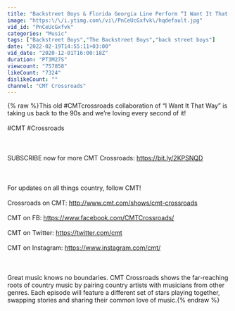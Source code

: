 ```yaml
---
title: "Backstreet Boys & Florida Georgia Line Perform “I Want It That Way” | CMT Crossroads"
image: "https:\/\/i.ytimg.com\/vi\/PnCeUcGxfvk\/hqdefault.jpg"
vid_id: "PnCeUcGxfvk"
categories: "Music"
tags: ["Backstreet Boys","The Backstreet Boys","back street boys"]
date: "2022-02-19T14:55:11+03:00"
vid_date: "2020-12-01T16:00:18Z"
duration: "PT3M27S"
viewcount: "757858"
likeCount: "7324"
dislikeCount: ""
channel: "CMT Crossroads"
---
```

{% raw %}This old #CMTcrossroads collaboration of “I Want It That Way” is taking us back to the 90s and we’re loving every second of it!<br /><br />#CMT #Crossroads<br /><br /><br /><br />SUBSCRIBE now for more CMT Crossroads: <a rel="nofollow" target="blank" href="https://bit.ly/2KPSNQD">https://bit.ly/2KPSNQD</a><br /><br /><br /><br />For updates on all things country, follow CMT!<br /><br />Crossroads on CMT: <a rel="nofollow" target="blank" href="http://www.cmt.com/shows/cmt-crossroads">http://www.cmt.com/shows/cmt-crossroads</a><br /><br />CMT on FB: <a rel="nofollow" target="blank" href="https://www.facebook.com/CMTCrossroads/">https://www.facebook.com/CMTCrossroads/</a><br /><br />CMT on Twitter: <a rel="nofollow" target="blank" href="https://twitter.com/cmt">https://twitter.com/cmt</a><br /><br />CMT on Instagram: <a rel="nofollow" target="blank" href="https://www.instagram.com/cmt/">https://www.instagram.com/cmt/</a><br /><br /><br /><br />Great music knows no boundaries. CMT Crossroads shows the far-reaching roots of country music by pairing country artists with musicians from other genres. Each episode will feature a different set of stars playing together, swapping stories and sharing their common love of music.{% endraw %}

